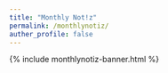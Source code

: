 ```yaml
---
title: "Monthly Not!z"
permalink: /monthlynotiz/
auther_profile: false
---
```


{% include monthlynotiz-banner.html %}